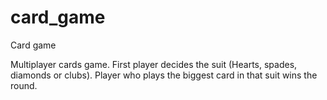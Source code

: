 # card_game
Card game

Multiplayer cards game. First player decides the suit (Hearts, spades, diamonds or clubs). Player who plays the biggest card in that suit wins the round.
